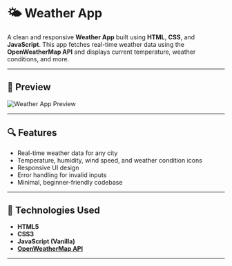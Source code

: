 # 🌤️ Weather App

A clean and responsive **Weather App** built using **HTML**, **CSS**, and **JavaScript**. This app fetches real-time weather data using the **OpenWeatherMap API** and displays current temperature, weather conditions, and more.

---


## 📸 Preview

![Weather App Preview](./review.png)  

---

## 🔍 Features

- Real-time weather data for any city
- Temperature, humidity, wind speed, and weather condition icons
- Responsive UI design
- Error handling for invalid inputs
- Minimal, beginner-friendly codebase

---

## 🧰 Technologies Used

- **HTML5**
- **CSS3**
- **JavaScript (Vanilla)**
- **[OpenWeatherMap API](https://openweathermap.org/api)**

---
